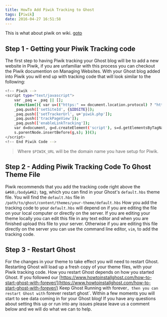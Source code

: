 ```yaml
---
title: HowTo Add Piwik Tracking to Ghost
tags: [Piwik]
date: 2016-04-27 16:51:58
---
```


This is what about piwik on wiki. [goto](https://en.wikipedia.org/wiki/Piwik)

## Step 1 - Getting your Piwik Tracking code

The first step to having Piwik tracking your Ghost blog will be to add a new website in Piwik, if you are unfamiliar with this process you can checkout the Piwik documention on Managing Websites. With your Ghost blog added into Piwik you will end up with tracking code that will look similar to the following:

```bash
<!-- Piwik -->
<script type="text/javascript">
    var _paq = _paq || [];
    (function(){ var u=(("https:" == document.location.protocol) ? "https://{$PIWIK_URL}/" : "http://{$PIWIK_URL}/");
    _paq.push(['setSiteId', {$IDSITE}]);
    _paq.push(['setTrackerUrl', u+'piwik.php']);
    _paq.push(['trackPageView']);
    _paq.push(['enableLinkTracking']);
    var d=document, g=d.createElement('script'), s=d.getElementsByTagName('script')[0]; g.type='text/javascript'; g.defer=true; g.async=true; g.src=u+'piwik.js';
    s.parentNode.insertBefore(g,s); })();
</script>
<!-- End Piwik Code -->
```

> Where `$PIWIK_URL` will be the domain name you have setup for Piwik.

## Step 2 - Adding Piwik Tracking Code To Ghost Theme File

Piwik recommends that you add the tracking code right above the `&#60;/body&#62;` tag, which you can find in your Ghost's `default.hbs` theme file. You will find the `default.hbs` file in `/path/to/ghost/content/themes/your-theme/default.hbs`
How you add the tracking code to your `default.hbs` will depend on if you are editing the file on your local computer or directly on the server. If you are editing your theme locally you can edit this file in any text editor and when you are finished upload this file to your server. Otherwise if you are editing this file directly on the server you can use the command line editor, `vim`, to add the tracking code.

## Step 3 - Restart Ghost

For the changes in your theme to take effect you will need to restart Ghost. Restarting Ghost will load up a fresh copy of your theme files, with your Piwik tracking code. How you restart Ghost depends on how you started Ghost. If you followed our [https://www.howtoinstallghost.com/how-to-start-ghost-with-forever/](https://www.howtoinstallghost.com/how-to-start-ghost-with-forever/) Keep Ghost Running with forever`, then you can restart Ghost with` forever restart ghost`.
Within a few moments you will start to see data coming in for your Ghost blog!
If you have any questions about setting this up or run into any issues please leave us a comment below and we will do what we can to help.
